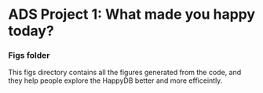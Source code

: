 # ADS Project 1: What made you happy today?
### Figs folder

This figs directory contains all the figures generated from the code, and they help people explore the HappyDB better and more efficeintly.
